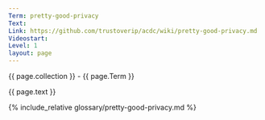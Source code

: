 ```yaml
---
Term: pretty-good-privacy
Text: 
Link: https://github.com/trustoverip/acdc/wiki/pretty-good-privacy.md
Videostart: 
Level: 1
layout: page
---
```


{{ page.collection }} - {{ page.Term }}

   {{ page.text }}

{% include_relative glossary/pretty-good-privacy.md %}
